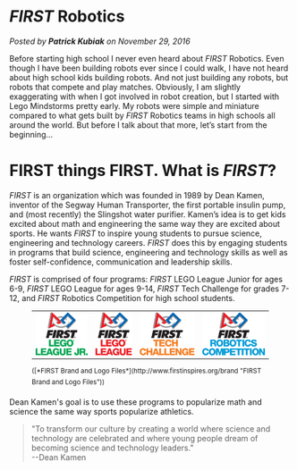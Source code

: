 # *FIRST* Robotics
*Posted by **Patrick Kubiak** on November 29, 2016*  

Before starting high school I never even heard about *FIRST* Robotics. Even though I have been building robots ever since I could walk, I have not heard about high school kids building robots. And not just building any robots, but robots that compete and play matches. Obviously, I am slightly exaggerating with when I got involved in robot creation, but I started with Lego Mindstorms pretty early. My robots were simple and miniature compared to what gets built by *FIRST* Robotics teams in high schools all around the world. But before I talk about that more, let’s start from the beginning…

# FIRST things FIRST. What is *FIRST*?

*FIRST* is an organization which was founded in 1989 by Dean Kamen, inventor of the Segway Human Transporter, the first portable insulin pump, and (most recently) the Slingshot water purifier. Kamen’s idea is to get kids excited about math and engineering the same way they are excited about sports. He wants *FIRST* to inspire young students to pursue science, engineering and technology careers. *FIRST* does this by engaging students in programs that build science, engineering and technology skills as well as foster self-confidence, communication and leadership skills.

*FIRST* is comprised of four programs:  *FIRST* LEGO League Junior for ages 6-9, *FIRST* LEGO League for ages 9-14, *FIRST* Tech Challenge for grades 7-12, and *FIRST* Robotics Competition for high school students.

<figure>
  <table>
    <tr>
      <td>
        <a href="http://www.firstinspires.org/robotics/flljr">
          <img src="img/FIRSTLegoJR_IconVert_RGB.gif"></img>
        </a>
      </td>
      <td>
        <a href="http://www.firstinspires.org/robotics/fll">
          <img src="img/FIRSTLego_IconVert_RGB.gif"></img>
        </a>
      </td>
      <td>
        <a href="http://www.firstinspires.org/robotics/ftc">
          <img src="img/FIRSTTech_IconVert_RGB.gif"></img>
        </a>
      </td>
      <td>
        <a href="http://www.firstinspires.org/robotics/frc">
          <img src="img/FIRSTRobotics_IconVert_RGB.gif"></img>
        </a>
      </td>
    </tr>
  </table>

  <figcaption>
    <sup>([*FIRST Brand and Logo Files*](http://www.firstinspires.org/brand "FIRST Brand and Logo Files"))</sup>
  </figcaption>
</figure>

Dean Kamen's goal is to use these programs to popularize math and science the same way sports popularize athletics.

> "To transform our culture by creating a world where science and technology are celebrated and where young people dream of becoming science and technology leaders."  
--Dean Kamen

<google-youtube
  video-id="Pw2HtnuCodQ"
  height="360px"
  width="100%"
  rel="0"
  start="0"
  autoplay="0">
</google-youtube>
